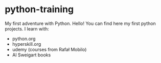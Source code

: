 # python-training
My first adventure with Python. 
Hello! 
You can find here my first python projects. I learn with:
- python.org
- hyperskill.org
- udemy (courses from Rafał Mobilo)
- Al Sweigart books
